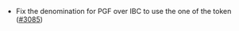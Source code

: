 - Fix the denomination for PGF over IBC to use the one of the token
  ([\#3085](https://github.com/anoma/namada/issues/3085))